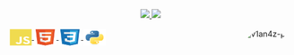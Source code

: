 
<div align="center">
  <a href="https://github.com/v1an4z">
 <img height="180em" src="https://github-readme-stats.vercel.app/api?username=v1an4z&show_icons=true&icon_color=fff&bg_color=30,000000,904e95&title_color=fff&text_color=fff&include_all_commits=true&count_private=true"/>
    
  <img height="180em" src="https://github-readme-stats.vercel.app/api/top-langs/?username=v1an4z&layout=compact&langs_count=7&bg_color=20,000000,904e95&title_color=fff&text_color=fff"/>
</div>
  
  <div style="display: inline_block"><br>
  <img align="center" alt="v1an4z-Js" height="30" width="40" src="https://raw.githubusercontent.com/devicons/devicon/master/icons/javascript/javascript-plain.svg">
  <img align="center" alt="v1an4z-HTML" height="30" width="40" src="https://raw.githubusercontent.com/devicons/devicon/master/icons/html5/html5-original.svg">
  <img align="center" alt="v1an4z-CSS" height="30" width="40" src="https://raw.githubusercontent.com/devicons/devicon/master/icons/css3/css3-original.svg">
  <img align="center" alt="v1an4z-Python" height="30" width="40" src="https://raw.githubusercontent.com/devicons/devicon/master/icons/python/python-original.svg">
  <img align="right" alt="v1an4z-pic" height="150" style="border-radius:50px;" src="https://media.discordapp.net/attachments/837453689048268820/916067587278917702/20211122_234159.gif">
</div>
